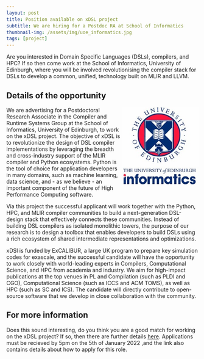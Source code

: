 ```yaml
---
layout: post
title: Position available on xDSL project
subtitle: We are hiring for a Postdoc RA at School of Informatics
thumbnail-img: /assets/img/uoe_informatics.jpg
tags: [project]
---
```


Are you interested in Domain Specific Languages (DSLs), compilers, and HPC? If so then come work at the School of Informatics, University of Edinburgh, where you will be involved revolutionising the compiler stack for DSLs to develop a common, unified, technology built on MLIR and LLVM.

## Details of the opportunity

<img src="/assets/img/uoe_informatics.jpg" width="200" align=right>

We are advertising for a Postdoctoral Research Associate in the Compiler and Runtime Systems Group at the School of Informatics, University of Edinburgh, to work on the xDSL project. The objective of xDSL is to revolutionize the design of DSL compiler implementations by leveraging the breadth and cross-industry support of the MLIR compiler and Python ecosystems. Python is the tool of choice for application developers in many domains, such as machine learning, data science, and - as we believe - an important component of the future of High Performance Computing software. 

Via this project the successful applicant will work together with the Python, HPC, and MLIR compiler communities to build a next-generation DSL-design stack that effectively connects these communities. Instead of building DSL compilers as isolated monolithic towers, the purpose of our research is to design a toolbox that enables developers to build DSLs using a rich ecosystem of shared intermediate representations and optimizations.

xDSl is funded by ExCALIBUR, a large UK program to prepare key simulation codes for exascale, and the successful candidate will have the opportunity to work closely with world-leading experts in Compilers, Computational Science, and HPC from academia and industry. We aim for high-impact publications at the top venues in PL and Compilation (such as PLDI and CGO), Computational Science (such as ICCS and ACM TOMS), as well as HPC (such as SC and ICS). The candidate will directly contribute to open-source software that we develop in close collaboration with the community.

## For more information

Does this sound interesting, do you think you are a good match for working on the xDSL project? If so, then there are further details [here](https://elxw.fa.em3.oraclecloud.com/hcmUI/CandidateExperience/en/sites/CX_1001/job/2586/). Applications must be recieved by 5pm on the 5th of January 2022 ,and the link also contains details about how to apply for this role.
